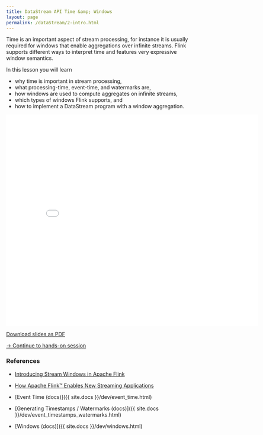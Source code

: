 ```yaml
---
title: DataStream API Time &amp; Windows
layout: page
permalink: /dataStream/2-intro.html
---
```


Time is an important aspect of stream processing, for instance it is usually required for windows that enable aggregations over infinite streams. Flink supports different ways to interpret time and features very expressive window semantics.

In this lesson you will learn

* why time is important in stream processing,
* what processing-time, event-time, and watermarks are,
* how windows are used to compute aggregates on infinite streams, 
* which types of windows Flink supports, and
* how to implement a DataStream program with a window aggregation.

<iframe src="//www.slideshare.net/slideshow/embed_code/key/q2jQdI0BWEzklE" width="680" height="571" frameborder="0" marginwidth="0" marginheight="0" scrolling="no"></iframe>

[Download slides as PDF]({{site.baseurl}}/slides/flink_stream_windows.pdf)

[-> Continue to hands-on session]({{site.baseurl}}/dataStream/2-handsOn.html)

### References

- [Introducing Stream Windows in Apache Flink](http://flink.apache.org/news/2015/12/04/Introducing-windows.html)
- [How Apache Flink™ Enables New Streaming Applications](https://data-artisans.com/blog/how-apache-flink-enables-new-streaming-applications-part-1)

- [Event Time (docs)]({{ site.docs }}/dev/event_time.html)
- [Generating Timestamps / Watermarks (docs)]({{ site.docs }}/dev/event_timestamps_watermarks.html)
- [Windows (docs)]({{ site.docs }}/dev/windows.html)